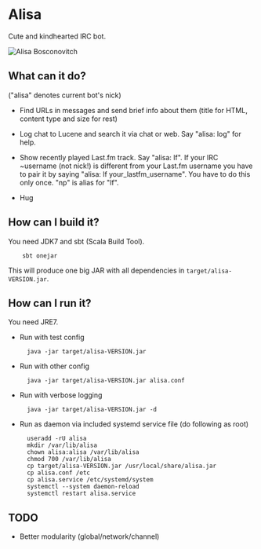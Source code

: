 Alisa
=====

Cute and kindhearted IRC bot.

![Alisa Bosconovitch](http://fc06.deviantart.net/fs71/f/2012/063/c/f/street_fighter_x_tekken_alisa_by_steepgirl-d4rpc7j.png)

What can it do?
----------------

("alisa" denotes current bot's nick)

* Find URLs in messages and send brief info about them (title for HTML, content
  type and size for rest)

* Log chat to Lucene and search it via chat or web. Say "alisa: log" for help.

* Show recently played Last.fm track. Say "alisa: lf". If your IRC ~username
  (not nick!) is different from your Last.fm username you have to pair it by
  saying "alisa: lf your_lastfm_username". You have to do this only once. "np"
  is alias for "lf".

* Hug

How can I build it?
-------------------

You need JDK7 and sbt (Scala Build Tool).

		sbt onejar

This will produce one big JAR with all dependencies in
`target/alisa-VERSION.jar`.

How can I run it?
-----------------

You need JRE7.

* Run with test config

		java -jar target/alisa-VERSION.jar

* Run with other config

		java -jar target/alisa-VERSION.jar alisa.conf

* Run with verbose logging

		java -jar target/alisa-VERSION.jar -d

* Run as daemon via included systemd service file (do following as root)

		useradd -rU alisa
		mkdir /var/lib/alisa
		chown alisa:alisa /var/lib/alisa
		chmod 700 /var/lib/alisa
		cp target/alisa-VERSION.jar /usr/local/share/alisa.jar
		cp alisa.conf /etc
		cp alisa.service /etc/systemd/system
		systemctl --system daemon-reload
		systemctl restart alisa.service

TODO
----

* Better modularity (global/network/channel)


